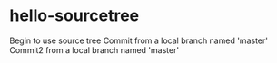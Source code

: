 # hello-sourcetree
Begin to use source tree
Commit from a local branch named 'master'
Commit2 from a local branch named 'master'